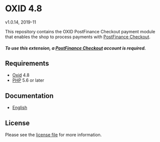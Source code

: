 # OXID 4.8

v1.0.14, 2019-11

This repository contains the OXID  PostFinance Checkout payment module that enables the shop to process payments with [PostFinance Checkout](https://www.postfinance.ch/checkout).

##### To use this extension, a [PostFinance Checkout](https://www.postfinance.ch/checkout) account is required.

## Requirements

* [Oxid](https://www.oxid-esales.com/) 4.8
* [PHP](http://php.net/) 5.6 or later

## Documentation

* [English](https://plugin-documentation.postfinance-checkout.ch/pfpayments/oxid-4.8/1.0.14/docs/en/documentation.html)

## License

Please see the [license file](https://github.com/pfpayments/oxid-4.8/blob/1.0.14/LICENSE) for more information.